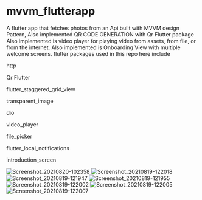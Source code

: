# mvvm_flutterapp
A flutter app that fetches photos from an Api built with MVVM design Pattern,
Also implemented QR CODE GENERATION with Qr Flutter package
Also implemented is  video player for playing video from assets, from file, or from the internet.
Also implemented is Onboarding View with multiple welcome screens.
flutter packages used in this repo here include

  http
  
  Qr Flutter
  
  flutter_staggered_grid_view
  
  transparent_image
  
  dio
  
  video_player
  
  file_picker
  
  flutter_local_notifications
  
  introduction_screen

![Screenshot_20210820-102358](https://user-images.githubusercontent.com/44091450/130213674-6a84c413-a814-4f98-847b-a424b9b7562c.jpg)
![Screenshot_20210819-122018](https://user-images.githubusercontent.com/44091450/130060984-034720a7-4b1c-48a9-b0c4-b0380a795daf.jpg)
![Screenshot_20210819-121947](https://user-images.githubusercontent.com/44091450/130060988-3d78db51-3e92-4f2d-b558-32dbc406e812.jpg)
![Screenshot_20210819-121955](https://user-images.githubusercontent.com/44091450/130061017-f823c875-2a2a-49ff-8dfd-32f2358b7dda.jpg)
![Screenshot_20210819-122002](https://user-images.githubusercontent.com/44091450/130061023-2a756bbb-e3fa-463c-96af-3038894bb51b.jpg)
![Screenshot_20210819-122005](https://user-images.githubusercontent.com/44091450/130061031-98ee6914-84a3-4b8c-a3c1-e11af3853ce4.jpg)
![Screenshot_20210819-122007](https://user-images.githubusercontent.com/44091450/130061039-4021a83a-2271-4074-b6af-722012c0c874.jpg)


